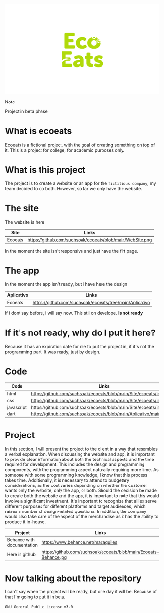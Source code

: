 <p align="center">
  <img src="https://github.com/suchsoak/ecoeats/blob/main/Site/ecoeats/ECOEATS-marca.png" alt="logo.png">
</p>


>[!NOTE]
> Project in beta phase

# What is ecoeats

Ecoeats is a fictional project, with the goal of creating something on top of it. This is a project for college, for academic purposes only.

# What is this project

The project is to create a website or an app for the `fictitious company`, my team decided to do both. However, so far we only have the website.

# The site

The website is here

| Site |  Links |
| ------ | ------ |
|  Ecoeats |  https://github.com/suchsoak/ecoeats/blob/main/WebSite.png

In the moment the site isn't responsive and just have the firt page.

# The app

In the moment the app isn't ready, but i have here the design

| Aplicativo |  Links |
| ------ | ------ |
|  Ecoeats |  https://github.com/suchsoak/ecoeats/tree/main/Aplicativo

If i dont say before, i will say now. This stil on develope. **Is not ready**

# If it's not ready, why do I put it here?
Because it has an expiration date for me to put the project in, if it's not the programming part. It was ready, just by design.

# Code

| Code |  Links |
| ------ | ------ |
|  html |  https://github.com/suchsoak/ecoeats/blob/main/Site/ecoeats/index.html
|  css |  https://github.com/suchsoak/ecoeats/blob/main/Site/ecoeats/index.css
|  javascript |  https://github.com/suchsoak/ecoeats/blob/main/Site/ecoeats/index.js
|  dart |  https://github.com/suchsoak/ecoeats/blob/main/Aplicativo/main.dart

# Project 

In this section, I will present the project to the client in a way that resembles a verbal explanation. When discussing the website and app, it is important to provide clear information about both the technical aspects and the time required for development. This includes the design and programming components, with the programming aspect naturally requiring more time. As someone with some programming knowledge, I know that this process takes time. Additionally, it is necessary to attend to budgetary considerations, as the cost varies depending on whether the customer wants only the website, only the app, or both. Should the decision be made to create both the website and the app, it is important to note that this would involve a significant investment. It's important to recognize that allies serve different purposes for different platforms and target audiences, which raises a number of design-related questions. In addition, the company would also take care of the aspect of the merchandise as it has the ability to produce it in-house.

| Project |  Links |
| ------ | ------ |
|  Behance with documentation |  https://www.behance.net/maxaquiles
|  Here in github |  https://github.com/suchsoak/ecoeats/blob/main/Ecoeats-Behance.jpg

# Now talking about the repository

I can't say when the project will be ready, but one day it will be. Because of that I'm going to put it in beta.

`GNU General Public License v3.0`

